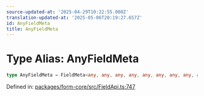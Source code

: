 ```yaml
---
source-updated-at: '2025-04-29T10:22:55.000Z'
translation-updated-at: '2025-05-06T20:19:27.657Z'
id: AnyFieldMeta
title: AnyFieldMeta
---
```


<!-- DO NOT EDIT: this page is autogenerated from the type comments -->

# Type Alias: AnyFieldMeta

```ts
type AnyFieldMeta = FieldMeta<any, any, any, any, any, any, any, any, any, any, any, any, any, any, any, any, any>;
```

Defined in: [packages/form-core/src/FieldApi.ts:747](https://github.com/TanStack/form/blob/main/packages/form-core/src/FieldApi.ts#L747)
